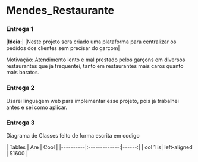 # Mendes_Restaurante

### Entrega 1

|**Ideia:**| |Neste projeto sera criado uma plataforma para centralizar os pedidos dos clientes sem precisar do garçom|

Motivação: Atendimento lento e mal prestado pelos garçons em diversos restaurantes que ja frequentei, tanto em restaurantes mais caros quanto mais baratos.

### Entrega 2

Usarei linguagem web para implementar esse projeto, pois já trabalhei antes e sei como aplicar.


### Entrega 3

Diagrama de Classes feito de forma escrita em codigo



| Tables | Are | Cool | |----------|:-------------:|------:| | col 1 is| left-aligned | $1600 |
